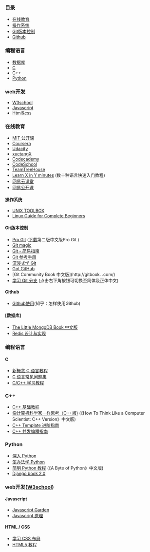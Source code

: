 ### 目录
 * [在线教育](#在线教育)
 * [操作系统](#操作系统)
 * [Git版本控制](#Git版本控制)
 * [Github](#github)

### 编程语言
 * [数据库](#数据库)
 * [C](#c)
 * [C++](#c++)
 * [Python](#python)

### web开发
 * [W3school](http://www.w3school.com.cn/)
 * [Javascript](#Javascript)
 * [Html&css](#Html&css)


### 在线教育
 * [MIT 公开课](http://ocw.mit.edu/courses/translated-courses/simplified-chinese/)
 * [Coursera](https://www.coursera.org/courses?orderby=upcoming&lngs=zh)
 * [Udacity](https://www.udacity.com/)
 * [xuetangX](https://www.xuetangx.com/)
 * [Codecademy](http://www.codecademy.com/?locale_code=zh)
 * [CodeSchool](https://www.codeschool.com/)
 * [TeamTreeHouse](http://teamtreehouse.com/)
 * [Learn X in Y minutes](http://learnxinyminutes.com/) (数十种语言快速入门教程)
 * [网易云课堂](http://study.163.com/)
 * [网易公开课](http://open.163.com)


#### 操作系统
 * [UNIX TOOLBOX](http://cb.vu/unixtoolbox_zh_CN.xhtml)
 * [Linux Guide for Complete Beginners](http://happypeter.github.io/LGCB/book/)


#### Git版本控制
 * [Pro Git](http://git-scm.com/book/zh) ([下载](https://progit2.s3.amazonaws.com/zh/2014-12-09-b11f1/progit-zh.208.pdf)第二版中文版Pro Git )
 * [Git magic](http://www-cs-students.stanford.edu/~blynn/gitmagic/intl/zh_cn/)
 * [Git - 简易指南](http://rogerdudler.github.io/git-guide/index.zh.html)
 * [Git 参考手册](http://gitref.justjavac.com/)
 * [沉浸式学 Git](http://igit.linuxtoy.org/index.html)
 * [Got GitHub](https://github.com/gotgit/gotgithub)
 * [Git Community Book 中文版](http://gitbook.                   .com/)
 * [学习 Git 分支](http://pcottle.github.io/learnGitBranching/) (点击右下角按钮可切换至简体及正体中文)


#### Github
 * [Github使用](http://www.zhihu.com/question/20070065)(知乎：怎样使用Github)


#### [数据库]
 * [The Little MongoDB Book 中文版](https://github.com/justinyhuang/the-little-mongodb-book-cn)
 * [Redis 设计与实现](http://www.redisbook.com)


### 编程语言
#### C
 * [新概念 C 语言教程](https://github.com/limingth/NCCL)
 * [C 语言常见问题集](http://c-faq-chn.sourceforge.net/ccfaq/ccfaq.html)
 * [C/C++ 学习教程](http://doc.lellansin.com/)

### C++
 * [C++ 基础教程](http://www.prglab.com/cms/)
 * [像计算机科学家一样思考（C++版)](http://www.ituring.com.cn/book/1203) (《How To Think Like a Computer Scientist: C++ Version》中文版)
 * [C++ Template 进阶指南](https://github.com/wuye9036/CppTemplateTutorial)
 * [C++ 并发编程指南](https://github.com/forhappy/A-Detailed-Cplusplus-Concurrency-Tutorial)


### Python
 * [深入 Python](http://woodpecker.org.cn/diveintopython/)
 * [笨办法学 Python](http://sebug.net/paper/books/LearnPythonTheHardWay/)
 * [简明 Python 教程](http://woodpecker.org.cn/abyteofpython_cn/chinese/) (《A Byte of Python》中文版)
 * [Django book 2.0](http://djangobook.py3k.cn/2.0/)


### web开发([W3school](http://www.w3school.com.cn/))
#### Javascript
 * [Javascript Garden](http://bonsaiden.github.io/JavaScript-Garden/zh/)
 * [Javascript 原理](http://typeof.net/s/jsmech/)


#### HTML / CSS
 * [学习 CSS 布局](http://zh.learnlayout.com/)
 * [HTML5 教程](http://www.w3school.com.cn/html5/)
